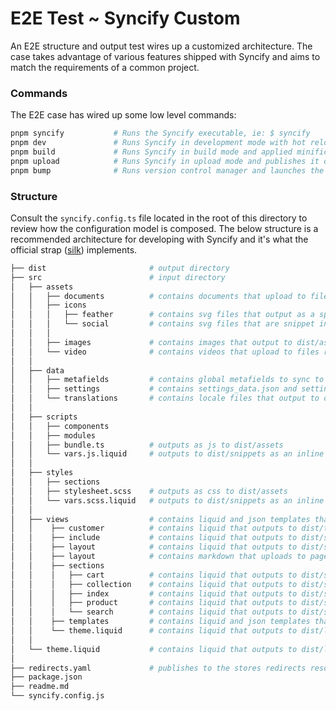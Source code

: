 # E2E Test ~ Syncify Custom

An E2E structure and output test wires up a customized architecture. The case takes advantage of various features shipped with Syncify and aims to match the requirements of a common project.

### Commands

The E2E case has wired up some low level commands:

```bash
pnpm syncify           # Runs the Syncify executable, ie: $ syncify
pnpm dev               # Runs Syncify in development mode with hot reloads
pnpm build             # Runs Syncify in build mode and applied minification
pnpm upload            # Runs Syncify in upload mode and publishes it online
pnpm bump              # Runs version control manager and launches the prompt
```

### Structure

Consult the `syncify.config.ts` file located in the root of this directory to review how the configuration model is composed. The below structure is a recommended architecture for developing with Syncify and it's what the official strap ([silk](#)) implements.

```bash
├── dist                       # output directory
├── src                        # input directory
│   ├── assets
│   │   ├── documents          # contains documents that upload to files resource
│   │   ├── icons
│   │   │   ├── feather        # contains svg files that output as a sprite snippet
│   │   │   └── social         # contains svg files that are snippet inlined
│   │   │  
│   │   ├── images             # contains images that output to dist/assets
│   │   └── video              # contains videos that upload to files resource
│   │
│   ├── data
│   │   ├── metafields         # contains global metafields to sync to store
│   │   ├── settings           # contains settings_data.json and settings_schema.json
│   │   └── translations       # contains locale files that output to dist/locales
│   │
│   ├── scripts
│   │   ├── components
│   │   ├── modules
│   │   ├── bundle.ts          # outputs as js to dist/assets
│   │   └── vars.js.liquid     # outputs to dist/snippets as an inline <script>
│   │
│   ├── styles
│   │   ├── sections
│   │   ├── stylesheet.scss    # outputs as css to dist/assets
│   │   └── vars.scss.liquid   # outputs to dist/snippets as an inline <style>
│   │  
│   ├── views                  # contains liquid and json templates that output to dist/templates
│   │    ├── customer          # contains liquid that outputs to dist/templates/customer
│   │    ├── include           # contains liquid that outputs to dist/snippets
│   │    ├── layout            # contains liquid that outputs to dist/sections
│   │    ├── layout            # contains markdown that uploads to pages resource
│   │    ├── sections
│   │    │   ├── cart          # contains liquid that outputs to dist/sections with "cart-" prefix
│   │    │   ├── collection    # contains liquid that outputs to dist/sections
│   │    │   ├── index         # contains liquid that outputs to dist/sections with "index-" prefix
│   │    │   ├── product       # contains liquid that outputs to dist/sections
│   │    │   └── search        # contains liquid that outputs to dist/sections with "search-" prefix
│   │    ├── templates         # contains liquid and json templates that output to dist/templates
│   │    └── theme.liquid      # contains liquid that outputs to dist/layout
│   │ 
│   └── theme.liquid           # contains liquid that outputs to dist/layout
│ 
├── redirects.yaml             # publishes to the stores redirects resource
├── package.json
├── readme.md
└── syncify.config.js

```
